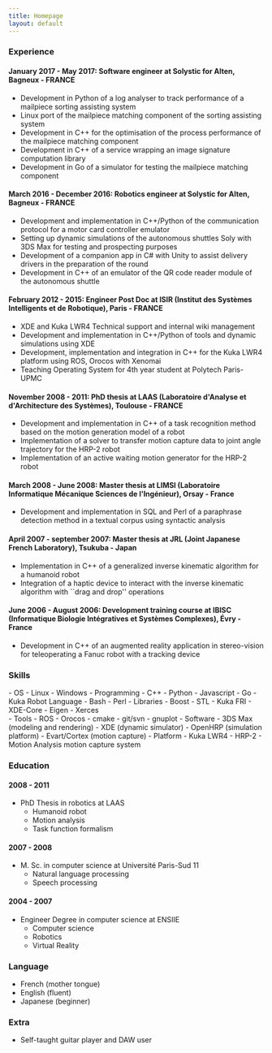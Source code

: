 ```yaml
---
title: Homepage
layout: default
---
```


### Experience

#### January 2017 - May 2017: Software engineer at Solystic for Alten, Bagneux - FRANCE

 - Development in Python of a log analyser to track performance of a mailpiece sorting assisting system
 - Linux port of the mailpiece matching component of the sorting assisting system
 - Development in C++ for the optimisation of the process performance of the mailpiece matching component
 - Development in C++ of a service wrapping an image signature computation library
 - Development in Go of a simulator for testing the mailpiece matching component

#### March 2016 - December 2016: Robotics engineer at Solystic for Alten, Bagneux - FRANCE

 - Development and implementation in C++/Python of the communication protocol for a motor card controller emulator
 - Setting up dynamic simulations of the autonomous shuttles Soly with 3DS Max for testing and prospecting purposes
 - Development of a companion app in C# with Unity to assist delivery drivers in the preparation of the round
 - Development in C++ of an emulator of the QR code reader module of the autonomous shuttle

#### February 2012 - 2015: Engineer Post Doc at ISIR (Institut des Systèmes Intelligents et de Robotique), Paris - FRANCE

 - XDE and Kuka LWR4 Technical support and internal wiki management
 - Development and implementation in C++/Python of tools and dynamic simulations using XDE
 - Development, implementation and integration in C++ for the Kuka LWR4 platform using ROS, Orocos with Xenomai
 - Teaching Operating System for 4th year student at Polytech Paris-UPMC

#### November 2008 - 2011: PhD thesis at LAAS (Laboratoire d'Analyse et d'Architecture des Systèmes), Toulouse - FRANCE

 - Development and implementation in C++ of a task recognition method based on the motion generation model of a robot
 - Implementation of a solver to transfer motion capture data to joint angle trajectory for the HRP-2 robot
 - Implementation of an active waiting motion generator for the HRP-2 robot

#### March 2008 - June 2008: Master thesis at LIMSI (Laboratoire Informatique Mécanique Sciences de l'Ingénieur), Orsay - France

 - Development and implementation in SQL and Perl of a paraphrase detection method in a textual corpus using syntactic analysis

#### April 2007 - september 2007: Master thesis at JRL (Joint Japanese French Laboratory), Tsukuba - Japan

 - Implementation in C++ of a generalized inverse kinematic algorithm for a humanoid robot
 - Integration of a haptic device to interact with the inverse kinematic algorithm with ``drag and drop'' operations

#### June 2006 - August 2006: Development training course at IBISC (Informatique Biologie Intégratives et Systèmes Complexes), Évry - France

 - Development in C++ of an augmented reality application in stereo-vision for teleoperating a Fanuc robot with a tracking device

### Skills
<div class="row" markdown="1">
 <div class="col-md-4" markdown="1">
 - OS
   - Linux
   - Windows
 - Programming
   - C++
   - Python
   - Javascript
   - Go
   - Kuka Robot Language
   - Bash
   - Perl
 - Libraries
   - Boost
   - STL
   - Kuka FRI
   - XDE-Core
   - Eigen
   - Xerces
 </div>
 <div class="col-md-4" markdown="1">
 - Tools
   - ROS
   - Orocos
   - cmake
   - git/svn
   - gnuplot
 - Software
   - 3DS Max (modeling and rendering)
   - XDE (dynamic simulator)
   - OpenHRP (simulation platform)
   - Evart/Cortex (motion capture)
 - Platform
   - Kuka LWR4
   - HRP-2
   - Motion Analysis motion capture system
 </div>
</div>

### Education

#### 2008 - 2011
 - PhD Thesis in robotics at LAAS
   - Humanoid robot
   - Motion analysis
   - Task function formalism

#### 2007 - 2008
 - M. Sc. in computer science at Université Paris-Sud 11
   - Natural language processing
   - Speech processing

#### 2004 - 2007
 - Engineer Degree in computer science at ENSIIE
   - Computer science
   - Robotics
   - Virtual Reality

### Language

 - French (mother tongue)
 - English (fluent)
 - Japanese (beginner)

### Extra

 - Self-taught guitar player and DAW user
